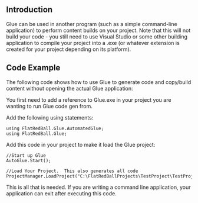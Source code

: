 ## Introduction

Glue can be used in another program (such as a simple command-line application) to perform content builds on your project. Note that this will not build your code - you still need to use Visual Studio or some other building application to compile your project into a .exe (or whatever extension is created for your project depending on its platform).

## Code Example

The following code shows how to use Glue to generate code and copy/build content without opening the actual Glue application:

You first need to add a reference to Glue.exe in your project you are wanting to run Glue code gen from.

Add the following using statements:

    using FlatRedBall.Glue.AutomatedGlue;
    using FlatRedBall.Glue;

Add this code in your project to make it load the Glue project:

    //Start up Glue
    AutoGlue.Start();

    //Load Your Project.  This also generates all code
    ProjectManager.LoadProject("C:\FlatRedBallProjects\TestProject\TestProject\TestProject.csproj");

This is all that is needed. If you are writing a command line application, your application can exit after executing this code.
